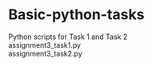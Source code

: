 # Basic-python-tasks
Python scripts for Task 1 and Task 2
<br> 
assignment3_task1.py
<br> 
assignment3_task2.py
